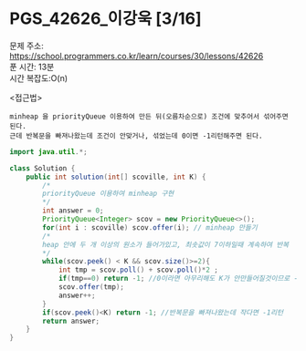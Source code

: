 # PGS_42626_이강욱 [3/16] </br>
문제 주소: https://school.programmers.co.kr/learn/courses/30/lessons/42626 </br>
푼 시간: 13분  </br>
시간 복잡도:O(n) </br>

<접근법>
```
minheap 을 priorityQueue 이용하여 만든 뒤(오름차순으로) 조건에 맞추어서 섞어주면 된다. 
근데 반복문을 빠져나왔는데 조건이 안맞거나, 섞었는데 0이면 -1리턴해주면 된다.
```


```java
import java.util.*;

class Solution {
    public int solution(int[] scoville, int K) {
        /*
        priorityQueue 이용하여 minheap 구현
        */
        int answer = 0;
        PriorityQueue<Integer> scov = new PriorityQueue<>();
        for(int i : scoville) scov.offer(i); // minheap 만들기
        /*
        heap 안에 두 개 이상의 원소가 들어가있고, 최솟값이 7이하일때 계속하여 반복
        */
        while(scov.peek() < K && scov.size()>=2){
            int tmp = scov.poll() + scov.poll()*2 ; 
            if(tmp==0) return -1; //0이라면 아무리해도 K가 안만들어질것이므로 -1리턴
            scov.offer(tmp);
            answer++;
        }
        if(scov.peek()<K) return -1; //반복문을 빠져나왔는데 작다면 -1리턴
        return answer;
    }
}
```
